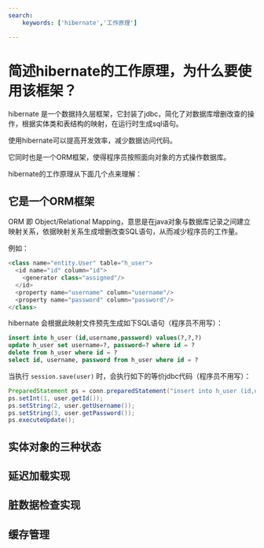 ```yaml
---
search:
    keywords: ['hibernate','工作原理']

---
```


# 简述hibernate的工作原理，为什么要使用该框架？

hibernate 是一个数据持久层框架，它封装了jdbc，简化了对数据库增删改查的操作，根据实体类和表结构的映射，在运行时生成sql语句。

使用hibernate可以提高开发效率，减少数据访问代码。

它同时也是一个ORM框架，使得程序员按照面向对象的方式操作数据库。

hibernate的工作原理从下面几个点来理解：

## 它是一个ORM框架
ORM 即 Object/Relational Mapping，意思是在java对象与数据库记录之间建立映射关系，依据映射关系生成增删改查SQL语句，从而减少程序员的工作量。

例如：
```java
<class name="entity.User" table="h_user">
  <id name="id" column="id">
    <generator class="assigned"/>
  </id>
  <property name="username" column="username"/>
  <property name="password" column="password"/>
</class>
```
hibernate 会根据此映射文件预先生成如下SQL语句（程序员不用写）：
```sql
insert into h_user (id,username,password) values(?,?,?)
update h_user set username=?, password=? where id = ?
delete from h_user where id = ?
select id, username, password from h_user where id = ?
```
当执行 `session.save(user)` 时，会执行如下的等价jdbc代码（程序员不用写）：
```java
PreparedStatement ps = conn.preparedStatement("insert into h_user (id,username,password) values(?,?,?)");
ps.setInt(1, user.getId());
ps.setString(2, user.getUsername());
ps.setString(3, user.getPassword());
ps.executeUpdate();
```

## 实体对象的三种状态

## 延迟加载实现

## 脏数据检查实现

## 缓存管理




